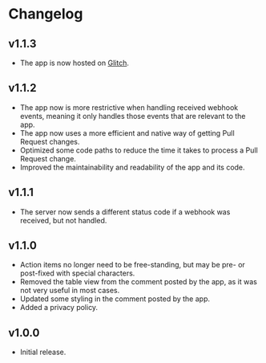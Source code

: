 # Changelog

## v1.1.3

<!--Releasenotes start-->
- The app is now hosted on [Glitch](https://glitch.com/).
<!--Releasenotes end-->

## v1.1.2

- The app now is more restrictive when handling received webhook events, meaning it only handles those events that are relevant to the app.
- The app now uses a more efficient and native way of getting Pull Request changes.
- Optimized some code paths to reduce the time it takes to process a Pull Request change.
- Improved the maintainability and readability of the app and its code.

## v1.1.1

- The server now sends a different status code if a webhook was received, but not handled.

## v1.1.0

- Action items no longer need to be free-standing, but may be pre- or post-fixed with special characters.
- Removed the table view from the comment posted by the app, as it was not very useful in most cases.
- Updated some styling in the comment posted by the app.
- Added a privacy policy.


## v1.0.0

- Initial release.
